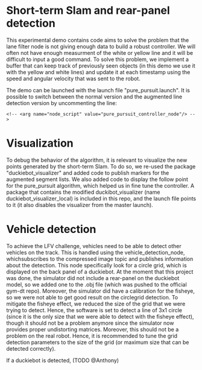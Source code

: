 # Short-term Slam and rear-panel detection

This experimental demo contains code aims to solve the problem that the lane filter node is not giving enough data to build a robust controller. We will often not have enough measurment of the white or yellow line and it will be difficult to input a good command. To solve this problem, we implement a buffer that can keep track of previously seen objects (in this demo we use it with the yellow and white lines) and update it at each timestamp using the speed and angular velocity that was sent to the robot.

The demo can be launched with the launch file "pure_pursuit.launch". It is possible to switch between the normal version and the augmented line detection version by uncommenting the line:

    <!-- <arg name="node_script" value="pure_pursuit_controller_node"/> -->

# Visualization

To debug the behavior of the algorithm, it is relevant to visualize the new points generated by the short-term Slam. To do so, we re-used the package "duckiebot_visualizer" and added code to publish markers for the augmented segment lists. We also added code to display the follow point for the pure_pursuit algorithm, which helped us in fine tune the controller. A package that contains the modified duckibot_visualizer (name duckiebot_visualizer_local) is included in this repo, and the launch file points to it (it also disables the visualizer from the master launch).

# Vehicle detection

To achieve the LFV challenge, vehicles need to be able to detect other vehicles on the track. This is handled using the vehicle_detection_node, whichsubscribes to the compressed image topic and publishes information about the detection. This node specifically look for a circle grid, which is displayed on the back panel of a duckiebot. At the moment that this project was done, the simulator did not include a rear-panel on the duckiebot model, so we added one to the .obj file (which was pushed to the official gym-dt repo). Moreover, the simulator did have a calibration for the fisheye, so we were not able to get good result on the circlegrid detection. To mitigate the fisheye effect, we reduced the size of the grid that we were trying to detect. Hence, the software is set to detect a line of 3x1 circle (since it is the only size that we were able to detect with the fisheye effect), though it should not be a problem anymore since the simulator now provides proper undistorting matrices. Moreover, this should not be a problem on the real robot. Hence, it is recommended to tune the grid detection parameters to the size of the grid (or maximum size that can be detected correctly).

If a duckiebot is detected, (TODO @Anthony)


